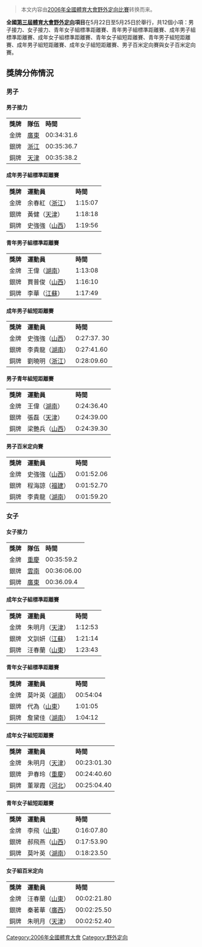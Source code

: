 > 本文内容由[2006年全國體育大會野外定向比賽](https://zh.wikipedia.org/wiki/2006年全國體育大會野外定向比賽)转换而来。


**全國[第三屆體育大會](../Page/第三屆全國體育大會.md "wikilink")[野外定向](../Page/野外定向.md "wikilink")項目**在5月22日至5月25日於舉行，共12個小項：男子接力、女子接力、青年女子組標準距離賽、青年男子組標準距離賽、成年男子組標準距離賽、成年女子組標準距離賽、青年女子組短距離賽、青年男子組短距離賽、成年男子組短距離賽、成年女子組短距離賽、男子百米定向賽與女子百米定向賽。

## 獎牌分佈情況

### 男子

#### 男子接力

|        |                                                   |            |
| ------ | ------------------------------------------------- | ---------- |
| **獎牌** | **隊伍**                                            | **時間**     |
| 金牌     | [廣東](https://zh.wikipedia.org/wiki/廣東 "wikilink") | 00:34:31.6 |
| 銀牌     | [浙江](https://zh.wikipedia.org/wiki/浙江 "wikilink") | 00:35:36.7 |
| 銅牌     | [天津](https://zh.wikipedia.org/wiki/天津 "wikilink") | 00:35:38.2 |

#### 成年男子組標準距離賽

|        |                                                        |         |
| ------ | ------------------------------------------------------ | ------- |
| **獎牌** | **運動員**                                                | **時間**  |
| 金牌     | 余春紅（[浙江](https://zh.wikipedia.org/wiki/浙江 "wikilink")） | 1:15:07 |
| 銀牌     | 黃健（[天津](https://zh.wikipedia.org/wiki/天津 "wikilink")）  | 1:18:18 |
| 銅牌     | 史強強（[山西](https://zh.wikipedia.org/wiki/山西 "wikilink")） | 1:19:56 |

#### 青年男子組標準距離賽

|        |                                                        |         |
| ------ | ------------------------------------------------------ | ------- |
| **獎牌** | **運動員**                                                | **時間**  |
| 金牌     | 王偉（[湖南](https://zh.wikipedia.org/wiki/湖南 "wikilink")）  | 1:13:08 |
| 銀牌     | 賈普俊（[山西](https://zh.wikipedia.org/wiki/山西 "wikilink")） | 1:16:10 |
| 銅牌     | 李華（[江蘇](https://zh.wikipedia.org/wiki/江蘇 "wikilink")）  | 1:17:49 |

#### 成年男子組短距離賽

|        |                                                        |             |
| ------ | ------------------------------------------------------ | ----------- |
| **獎牌** | **運動員**                                                | **時間**      |
| 金牌     | 史強強（[山西](https://zh.wikipedia.org/wiki/山西 "wikilink")） | 0:27:37. 30 |
| 銀牌     | 李貴龍（[湖南](https://zh.wikipedia.org/wiki/湖南 "wikilink")） | 0:27:41.60  |
| 銅牌     | 劉曉明（[浙江](https://zh.wikipedia.org/wiki/浙江 "wikilink")） | 0:28:09.60  |

#### 男子青年組短距離賽

|        |                                                        |            |
| ------ | ------------------------------------------------------ | ---------- |
| **獎牌** | **運動員**                                                | **時間**     |
| 金牌     | 王偉（[湖南](https://zh.wikipedia.org/wiki/湖南 "wikilink")）  | 0:24:36.40 |
| 銀牌     | 張磊（[天津](https://zh.wikipedia.org/wiki/天津 "wikilink")）  | 0:24:39.00 |
| 銅牌     | 梁艷兵（[山西](https://zh.wikipedia.org/wiki/山西 "wikilink")） | 0:24:39.30 |

#### 男子百米定向賽

|        |                                                        |            |
| ------ | ------------------------------------------------------ | ---------- |
| **獎牌** | **運動員**                                                | **時間**     |
| 金牌     | 史強強（[山西](https://zh.wikipedia.org/wiki/山西 "wikilink")） | 0:01:52.06 |
| 銀牌     | 程海諒（[福建](https://zh.wikipedia.org/wiki/福建 "wikilink")） | 0:01:52.70 |
| 銅牌     | 李貴龍（[湖南](https://zh.wikipedia.org/wiki/湖南 "wikilink")） | 0:01:59.20 |

### 女子

#### 女子接力

|        |                                                   |             |
| ------ | ------------------------------------------------- | ----------- |
| **獎牌** | **隊伍**                                            | **時間**      |
| 金牌     | [重慶](https://zh.wikipedia.org/wiki/重慶 "wikilink") | 00:35:59.2  |
| 銀牌     | [雲南](https://zh.wikipedia.org/wiki/雲南 "wikilink") | 00:36:06.00 |
| 銅牌     | [廣東](https://zh.wikipedia.org/wiki/廣東 "wikilink") | 00:36.09.4  |

#### 成年女子組標準距離賽

|        |                                                        |         |
| ------ | ------------------------------------------------------ | ------- |
| **獎牌** | **運動員**                                                | **時間**  |
| 金牌     | 朱明月（[天津](https://zh.wikipedia.org/wiki/天津 "wikilink")） | 1:12:53 |
| 銀牌     | 文訓妍（[江蘇](https://zh.wikipedia.org/wiki/江蘇 "wikilink")） | 1:21:14 |
| 銅牌     | 汪春蘭（[山東](https://zh.wikipedia.org/wiki/山東 "wikilink")） | 1:23:43 |

#### 青年女子組標準距離賽

|        |                                                        |          |
| ------ | ------------------------------------------------------ | -------- |
| **獎牌** | **運動員**                                                | **時間**   |
| 金牌     | 莫叶英（[湖南](https://zh.wikipedia.org/wiki/湖南 "wikilink")） | 00:54:04 |
| 銀牌     | 代為（[山東](https://zh.wikipedia.org/wiki/山東 "wikilink")）  | 1:01:05  |
| 銅牌     | 詹黛佳（[湖南](https://zh.wikipedia.org/wiki/湖南 "wikilink")） | 1:04:12  |

#### 成年女子組短距離賽

|        |                                                        |             |
| ------ | ------------------------------------------------------ | ----------- |
| **獎牌** | **運動員**                                                | **時間**      |
| 金牌     | 朱明月（[天津](https://zh.wikipedia.org/wiki/天津 "wikilink")） | 00:23:01.30 |
| 銀牌     | 尹春玲（[重慶](https://zh.wikipedia.org/wiki/重慶 "wikilink")） | 00:24:40.60 |
| 銅牌     | 董翠霞（[河北](https://zh.wikipedia.org/wiki/河北 "wikilink")） | 00:25:04.40 |

#### 青年女子組短距離賽

|        |                                                        |            |
| ------ | ------------------------------------------------------ | ---------- |
| **獎牌** | **運動員**                                                | **時間**     |
| 金牌     | 李飛（[山東](https://zh.wikipedia.org/wiki/山東 "wikilink")）  | 0:16:07.80 |
| 銀牌     | 郝飛燕（[山西](https://zh.wikipedia.org/wiki/山西 "wikilink")） | 0:17:53.90 |
| 銅牌     | 莫叶英（[湖南](https://zh.wikipedia.org/wiki/湖南 "wikilink")） | 0:18:23.50 |

#### 女子組百米定向

|        |                                                        |             |
| ------ | ------------------------------------------------------ | ----------- |
| **獎牌** | **運動員**                                                | **時間**      |
| 金牌     | 汪春蘭（[山東](https://zh.wikipedia.org/wiki/山東 "wikilink")） | 00:02:21.80 |
| 銀牌     | 秦著華（[廣西](https://zh.wikipedia.org/wiki/廣西 "wikilink")） | 00:02:25.50 |
| 銅牌     | 朱明月（[天津](https://zh.wikipedia.org/wiki/天津 "wikilink")） | 00:02:52.40 |

[Category:2006年全國體育大會](https://zh.wikipedia.org/wiki/Category:2006年全國體育大會 "wikilink") [Category:野外定向](https://zh.wikipedia.org/wiki/Category:野外定向 "wikilink")